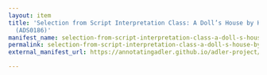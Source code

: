 ```yaml
---
layout: item
title: 'Selection from Script Interpretation Class: A Doll’s House by Henrik Ibsen
  (ADS0186)'
manifest_name: selection-from-script-interpretation-class-a-doll-s-house-by-henrik-ibsen-ads0186-
permalink: selection-from-script-interpretation-class-a-doll-s-house-by-henrik-ibsen-ads0186-
external_manifest_url: https://annotatingadler.github.io/adler-project/selection-from-script-interpretation-class-a-doll-s-house-by-henrik-ibsen-ads0186-/manifest.json

---
```

<!-- Add an essay or interpretive material below this line,
using HTML or markdown.  Do not modify this file above this line -->
